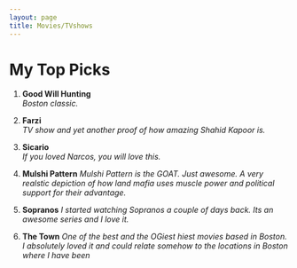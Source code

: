 ```yaml
---
layout: page
title: Movies/TVshows
---
```


# My Top Picks

1. **Good Will Hunting**  
   *Boston classic.*

2. **Farzi**  
   *TV show and yet another proof of how amazing Shahid Kapoor is.*

3. **Sicario**  
   *If you loved Narcos, you will love this.*

4. **Mulshi Pattern** 
    *Mulshi Pattern is the GOAT. Just awesome. A very realstic depiction of how land mafia uses muscle power and political support for their advantage.*

4. **Sopranos** 
    *I started watching Sopranos a couple of days back. Its an awesome series and I love it.*

5. **The Town**
   *One of the best and the OGiest hiest movies based in Boston. I absolutely loved it and could relate somehow to the locations in Boston where I have been*
